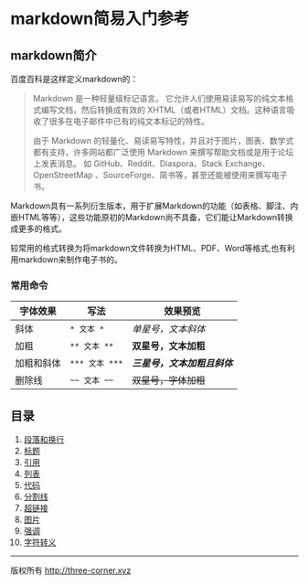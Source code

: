 markdown简易入门参考
===


## markdown简介
百度百科是这样定义markdown的：

> Markdown 是一种轻量级标记语言。 它允许人们使用易读易写的纯文本格式编写文档，然后转换成有效的 XHTML（或者HTML）文档。这种语言吸收了很多在电子邮件中已有的纯文本标记的特性。
>
> 由于 Markdown 的轻量化、易读易写特性，并且对于图片，图表、数学式都有支持，许多网站都广泛使用 Markdown 来撰写帮助文档或是用于论坛上发表消息。 如 GitHub、Reddit、Diaspora、Stack Exchange、OpenStreetMap 、SourceForge、简书等，甚至还能被使用来撰写电子书。

Markdown具有一系列衍生版本，用于扩展Markdown的功能（如表格、脚注、内嵌HTML等等），这些功能原初的Markdown尚不具备，它们能让Markdown转换成更多的格式。

较常用的格式转换为将markdown文件转换为HTML、PDF、Word等格式,也有利用markdown来制作电子书的。

### 常用命令

| 字体效果 | 写法 | 效果预览 |
|-----|-----|-----|
| 斜体 | `* 文本 *` | *单星号，文本斜体*|
| 加粗 | `** 文本 **` | **双星号，文本加粗**|
| 加粗和斜体 | `*** 文本 ***` | ***三星号，文本加粗且斜体***|
| 删除线 | `~~ 文本 ~~` | ~~双星号，字体加粗~~|



## 目录
1. [段落和换行](links.md)
2. [标题](links.md)
2. [引用](links.md)
2. [列表](links.md)
2. [代码](links.md)
2. [分割线](links.md)
2. [超链接](links.md)
2. [图片](links.md)
2. [强调](links.md)
2. [字符转义](links.md)


_ _ _
版权所有 <http://three-corner.xyz>